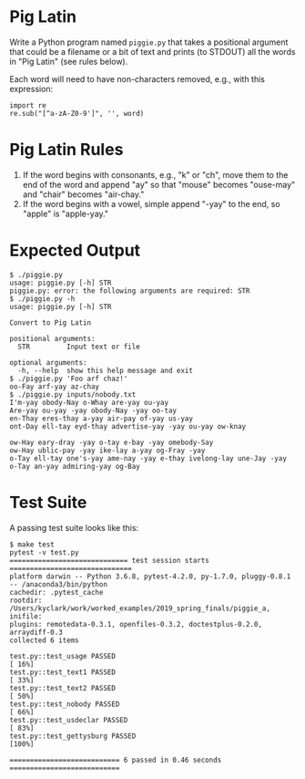 # Pig Latin

Write a Python program named `piggie.py` that takes a positional argument that could be a filename or a bit of text and prints (to STDOUT) all the words in "Pig Latin" (see rules below).

Each word will need to have non-characters removed, e.g., with this expression:

````
import re
re.sub("[^a-zA-Z0-9']", '', word)
````

# Pig Latin Rules

1. If the word begins with consonants, e.g., "k" or "ch", move them to the end of the word and append "ay" so that "mouse" becomes "ouse-may" and "chair" becomes "air-chay."
2. If the word begins with a vowel, simple append "-yay" to the end, so "apple" is "apple-yay."

# Expected Output

````
$ ./piggie.py
usage: piggie.py [-h] STR
piggie.py: error: the following arguments are required: STR
$ ./piggie.py -h
usage: piggie.py [-h] STR

Convert to Pig Latin

positional arguments:
  STR         Input text or file

optional arguments:
  -h, --help  show this help message and exit
$ ./piggie.py 'Foo arf chaz!'
oo-Fay arf-yay az-chay
$ ./piggie.py inputs/nobody.txt
I'm-yay obody-Nay o-Whay are-yay ou-yay
Are-yay ou-yay -yay obody-Nay -yay oo-tay
en-Thay eres-thay a-yay air-pay of-yay us-yay
ont-Day ell-tay eyd-thay advertise-yay -yay ou-yay ow-knay

ow-Hay eary-dray -yay o-tay e-bay -yay omebody-Say
ow-Hay ublic-pay -yay ike-lay a-yay og-Fray -yay
o-Tay ell-tay one's-yay ame-nay -yay e-thay ivelong-lay une-Jay -yay
o-Tay an-yay admiring-yay og-Bay

````

# Test Suite

A passing test suite looks like this:

````
$ make test
pytest -v test.py
============================= test session starts ==============================
platform darwin -- Python 3.6.8, pytest-4.2.0, py-1.7.0, pluggy-0.8.1 -- /anaconda3/bin/python
cachedir: .pytest_cache
rootdir: /Users/kyclark/work/worked_examples/2019_spring_finals/piggie_a, inifile:
plugins: remotedata-0.3.1, openfiles-0.3.2, doctestplus-0.2.0, arraydiff-0.3
collected 6 items

test.py::test_usage PASSED                                               [ 16%]
test.py::test_text1 PASSED                                               [ 33%]
test.py::test_text2 PASSED                                               [ 50%]
test.py::test_nobody PASSED                                              [ 66%]
test.py::test_usdeclar PASSED                                            [ 83%]
test.py::test_gettysburg PASSED                                          [100%]

=========================== 6 passed in 0.46 seconds ===========================
````
